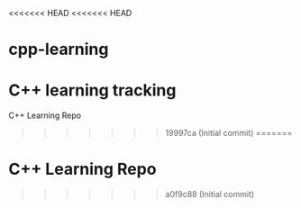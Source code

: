 <<<<<<< HEAD
<<<<<<< HEAD
# cpp-learning
C++ learning tracking
=======
C++ Learning Repo
>>>>>>> 19997ca (Initial commit)
=======
# C++ Learning Repo
>>>>>>> a0f9c88 (Initial commit)
